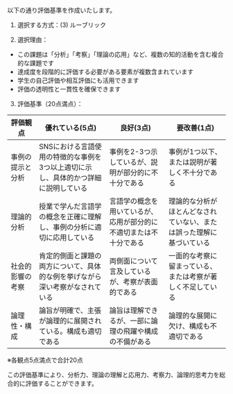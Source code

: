 以下の通り評価基準を作成いたします。

1. 選択する方式：(3) ルーブリック

2. 選択理由：
- この課題は「分析」「考察」「理論の応用」など、複数の知的活動を含む複合的な課題です
- 達成度を段階的に評価する必要がある要素が複数含まれています
- 学生の自己評価や相互評価にも活用できます
- 評価の透明性と一貫性を確保できます

3. 評価基準（20点満点）：

| 評価観点 | 優れている(5点) | 良好(3点) | 要改善(1点) |
|----------|----------------|-----------|------------|
| 事例の提示と分析 | SNSにおける言語使用の特徴的な事例を3つ以上適切に示し、具体的かつ詳細に説明している | 事例を2-3つ示しているが、説明が部分的に不十分である | 事例が1つ以下、または説明が著しく不十分である |
| 理論的分析 | 授業で学んだ言語学の概念を正確に理解し、事例の分析に適切に応用している | 言語学の概念を用いているが、応用が部分的に不適切または不十分である | 理論的な分析がほとんどなされていない、または誤った理解に基づいている |
| 社会的影響の考察 | 肯定的側面と課題の両方について、具体的な例を挙げながら深い考察がなされている | 両側面について言及しているが、考察が表面的である | 一面的な考察に留まっている、または考察が著しく不足している |
| 論理性・構成 | 論旨が明確で、主張が論理的に展開されている。構成も適切である | 論旨は理解できるが、一部に論理の飛躍や構成の不備がある | 論理的な展開に欠け、構成も不適切である |

※各観点5点満点で合計20点

この評価基準により、分析力、理論の理解と応用力、考察力、論理的思考力を総合的に評価することができます。